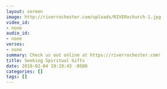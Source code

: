```yaml
---
layout: sermon
image: http://riverrochester.com/uploads/RIVERxchurch-1.jpg
video_id:
- none
audio_id:
- none
verses:
- none
summary: Check us out online at https://riverrochester.com!
title: Seeking Spiritual Gifts
date: 2018-02-04 19:19:43 -0500
categories: []
tags: []
---
```

